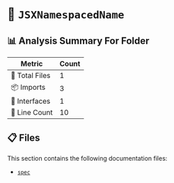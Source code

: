# 📁 `JSXNamespacedName`

## 📊 Analysis Summary For Folder

| Metric | Count |
|--------|-------|
| 📁 Total Files | 1 |
| 📦 Imports | 3 |
| 📐 Interfaces | 1 |
| 🔢 Line Count | 10 |


## 📋 Files

This section contains the following documentation files:

- [`spec`](./spec.md)